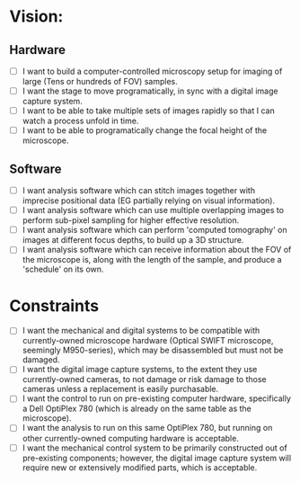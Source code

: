 # Vision:
## Hardware
- [ ] I want to build a computer-controlled microscopy setup for imaging of large (Tens or hundreds of FOV) samples.  
- [ ] I want the stage to move programatically, in sync with a digital image capture system.  
- [ ] I want to be able to take multiple sets of images rapidly so that I can watch a process unfold in time.  
- [ ] I want to be able to programatically change the focal height of the microscope.  

## Software
- [ ] I want analysis software which can stitch images together with imprecise positional data (EG partially relying on visual information).  
- [ ] I want analysis software which can use multiple overlapping images to perform sub-pixel sampling for higher effective resolution.  
- [ ] I want analysis software which can perform 'computed tomography' on images at different focus depths, to build up a 3D structure.  
- [ ] I want analysis software which can receive information about the FOV of the microscope is, along with the length of the sample, and produce a 'schedule' on its own.  

# Constraints
- [ ] I want the mechanical and digital systems to be compatible with currently-owned microscope hardware (Optical SWIFT microscope, seemingly M950-series), which may be disassembled but must not be damaged.  
- [ ] I want the digital image capture systems, to the extent they use currently-owned cameras, to not damage or risk damage to those cameras unless a replacement is easily purchasable.  
- [ ] I want the control to run on pre-existing computer hardware, specifically a Dell OptiPlex 780 (which is already on the same table as the microscope).  
- [ ] I want the analysis to run on this same OptiPlex 780, but running on other currently-owned computing hardware is acceptable.  
- [ ] I want the mechanical control system to be primarily constructed out of pre-existing components; however, the digital image capture system will require new or extensively modified parts, which is acceptable.  
